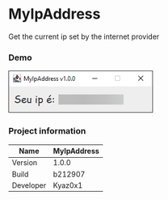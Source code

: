 # MyIpAddress
Get the current ip set by the internet provider
### Demo
<img src="img/MyIpAddress.png" />

### Project information
|Name| MyIpAddress |
|----|--|
|Version|1.0.0|
|Build|b212907|
|Developer|Kyaz0x1|
